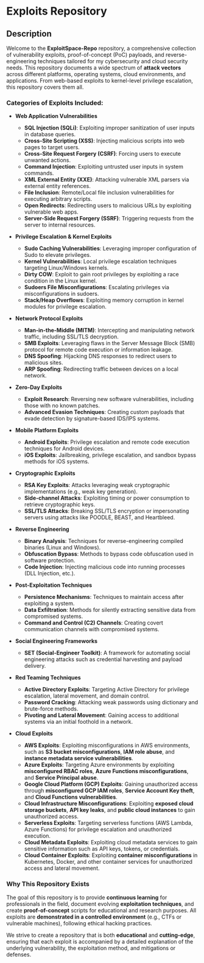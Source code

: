 # Exploits Repository

## Description

Welcome to the **ExploitSpace-Repo** repository, a comprehensive collection of vulnerability exploits, proof-of-concept (PoC) payloads, and reverse-engineering techniques tailored for my cybersecurity and cloud security needs. This repository documents a wide spectrum of **attack vectors** across different platforms, operating systems, cloud environments, and applications. From web-based exploits to kernel-level privilege escalation, this repository covers them all.

### Categories of Exploits Included:

- **Web Application Vulnerabilities**  
  - **SQL Injection (SQLi)**: Exploiting improper sanitization of user inputs in database queries.
  - **Cross-Site Scripting (XSS)**: Injecting malicious scripts into web pages to target users.
  - **Cross-Site Request Forgery (CSRF)**: Forcing users to execute unwanted actions.
  - **Command Injection**: Exploiting untrusted user inputs in system commands.
  - **XML External Entity (XXE)**: Attacking vulnerable XML parsers via external entity references.
  - **File Inclusion**: Remote/Local file inclusion vulnerabilities for executing arbitrary scripts.
  - **Open Redirects**: Redirecting users to malicious URLs by exploiting vulnerable web apps.
  - **Server-Side Request Forgery (SSRF)**: Triggering requests from the server to internal resources.

- **Privilege Escalation & Kernel Exploits**  
  - **Sudo Caching Vulnerabilities**: Leveraging improper configuration of Sudo to elevate privileges.
  - **Kernel Vulnerabilities**: Local privilege escalation techniques targeting Linux/Windows kernels.
  - **Dirty COW**: Exploit to gain root privileges by exploiting a race condition in the Linux kernel.
  - **Sudoers File Misconfigurations**: Escalating privileges via misconfigurations in sudoers.
  - **Stack/Heap Overflows**: Exploiting memory corruption in kernel modules for privilege escalation.

- **Network Protocol Exploits**  
  - **Man-in-the-Middle (MITM)**: Intercepting and manipulating network traffic, including SSL/TLS decryption.
  - **SMB Exploits**: Leveraging flaws in the Server Message Block (SMB) protocol for remote code execution or information leakage.
  - **DNS Spoofing**: Hijacking DNS responses to redirect users to malicious sites.
  - **ARP Spoofing**: Redirecting traffic between devices on a local network.

- **Zero-Day Exploits**  
  - **Exploit Research**: Reversing new software vulnerabilities, including those with no known patches.
  - **Advanced Evasion Techniques**: Creating custom payloads that evade detection by signature-based IDS/IPS systems.

- **Mobile Platform Exploits**  
  - **Android Exploits**: Privilege escalation and remote code execution techniques for Android devices.
  - **iOS Exploits**: Jailbreaking, privilege escalation, and sandbox bypass methods for iOS systems.

- **Cryptographic Exploits**  
  - **RSA Key Exploits**: Attacks leveraging weak cryptographic implementations (e.g., weak key generation).
  - **Side-channel Attacks**: Exploiting timing or power consumption to retrieve cryptographic keys.
  - **SSL/TLS Attacks**: Breaking SSL/TLS encryption or impersonating servers using attacks like POODLE, BEAST, and Heartbleed.

- **Reverse Engineering**  
  - **Binary Analysis**: Techniques for reverse-engineering compiled binaries (Linux and Windows).
  - **Obfuscation Bypass**: Methods to bypass code obfuscation used in software protection.
  - **Code Injection**: Injecting malicious code into running processes (DLL Injection, etc.).

- **Post-Exploitation Techniques**  
  - **Persistence Mechanisms**: Techniques to maintain access after exploiting a system.
  - **Data Exfiltration**: Methods for silently extracting sensitive data from compromised systems.
  - **Command and Control (C2) Channels**: Creating covert communication channels with compromised systems.

- **Social Engineering Frameworks**  
  - **SET (Social-Engineer Toolkit)**: A framework for automating social engineering attacks such as credential harvesting and payload delivery.

- **Red Teaming Techniques**  
  - **Active Directory Exploits**: Targeting Active Directory for privilege escalation, lateral movement, and domain control.
  - **Password Cracking**: Attacking weak passwords using dictionary and brute-force methods.
  - **Pivoting and Lateral Movement**: Gaining access to additional systems via an initial foothold in a network.

- **Cloud Exploits**  
  - **AWS Exploits**: Exploiting misconfigurations in AWS environments, such as **S3 bucket misconfigurations**, **IAM role abuse**, and **instance metadata service vulnerabilities**.
  - **Azure Exploits**: Targeting Azure environments by exploiting **misconfigured RBAC roles**, **Azure Functions misconfigurations**, and **Service Principal abuse**.
  - **Google Cloud Platform (GCP) Exploits**: Gaining unauthorized access through **misconfigured GCP IAM roles**, **Service Account Key theft**, and **Cloud Functions vulnerabilities**.
  - **Cloud Infrastructure Misconfigurations**: Exploiting **exposed cloud storage buckets**, **API key leaks**, and **public cloud instances** to gain unauthorized access.
  - **Serverless Exploits**: Targeting serverless functions (AWS Lambda, Azure Functions) for privilege escalation and unauthorized execution.
  - **Cloud Metadata Exploits**: Exploiting cloud metadata services to gain sensitive information such as API keys, tokens, or credentials.
  - **Cloud Container Exploits**: Exploiting **container misconfigurations** in Kubernetes, Docker, and other container services for unauthorized access and lateral movement.

### **Why This Repository Exists**  
The goal of this repository is to provide **continuous learning** for professionals in the field, document evolving **exploitation techniques**, and create **proof-of-concept** scripts for educational and research purposes. All exploits are **demonstrated in a controlled environment** (e.g., CTFs or vulnerable machines), following ethical hacking practices.

We strive to create a repository that is both **educational** and **cutting-edge**, ensuring that each exploit is accompanied by a detailed explanation of the underlying vulnerability, the exploitation method, and mitigations or defenses.
